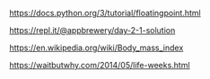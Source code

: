 https://docs.python.org/3/tutorial/floatingpoint.html

https://repl.it/@appbrewery/day-2-1-solution

https://en.wikipedia.org/wiki/Body_mass_index

https://waitbutwhy.com/2014/05/life-weeks.html

